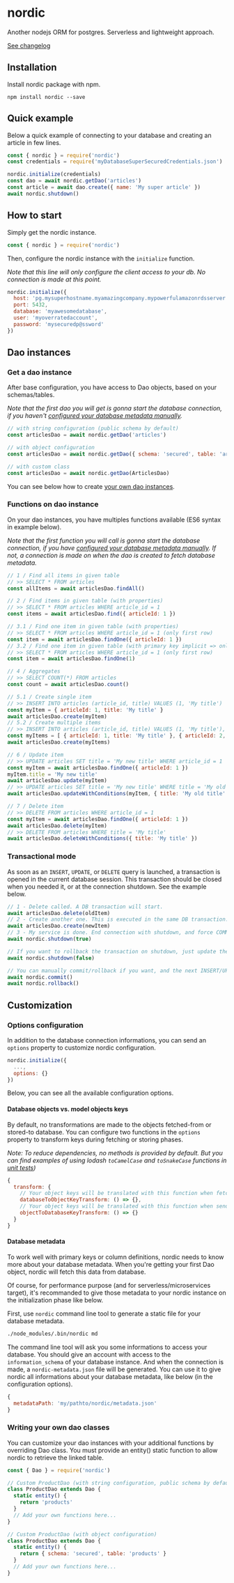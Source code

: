 # nordic

Another nodejs ORM for postgres. Serverless and lightweight approach.

[See changelog](https://github.com/jtouzy/nordic/releases)

## Installation

Install nordic package with npm.

```
npm install nordic --save
```

## Quick example

Below a quick example of connecting to your database and creating an article in few lines.

```javascript
const { nordic } = require('nordic')
const credentials = require('myDatabaseSuperSecuredCredentials.json')

nordic.initialize(credentials)
const dao = await nordic.getDao('articles')
const article = await dao.create({ name: 'My super article' })
await nordic.shutdown()
```

## How to start

Simply get the nordic instance.

```javascript
const { nordic } = require('nordic')
```

Then, configure the nordic instance with the `initialize` function.

*Note that this line will only configure the client access to your db. No connection is made at this point.*

```javascript
nordic.initialize({
  host: 'pg.mysuperhostname.myamazingcompany.mypowerfulamazonrdsserver.com',
  port: 5432,
  database: 'myawesomedatabase',
  user: 'myoverratedaccount',
  password: 'mysecuredp@ssword'
})
```

## Dao instances

### Get a dao instance

After base configuration, you have access to Dao objects, based on your schemas/tables.

*Note that the first dao you will get is gonna start the database connection, if you haven't [configured your database metadata manually](#database-metadata).*

```javascript
// with string configuration (public schema by default)
const articlesDao = await nordic.getDao('articles')

// with object configuration
const articlesDao = await nordic.getDao({ schema: 'secured', table: 'articles' })

// with custom class
const articlesDao = await nordic.getDao(ArticlesDao)
```

You can see below how to create [your own dao instances](#writing-your-own-dao-classes).

### Functions on dao instance

On your dao instances, you have multiples functions available (ES6 syntax in example below).

*Note that the first function you will call is gonna start the database connection, if you have [configured your database metadata manually](#database-metadata). If not, a connection is made on when the dao is created to fetch database metadata.*

```javascript
// 1 / Find all items in given table
// >> SELECT * FROM articles
const allItems = await articlesDao.findAll()

// 2 / Find items in given table (with properties)
// >> SELECT * FROM articles WHERE article_id = 1
const items = await articlesDao.find({ articleId: 1 })

// 3.1 / Find one item in given table (with properties)
// >> SELECT * FROM articles WHERE article_id = 1 (only first row)
const item = await articlesDao.findOne({ articleId: 1 })
// 3.2 / Find one item in given table (with primary key implicit => only working with single primary key)
// >> SELECT * FROM articles WHERE article_id = 1 (only first row)
const item = await articlesDao.findOne(1)

// 4 / Aggregates
// >> SELECT COUNT(*) FROM articles
const count = await articlesDao.count()

// 5.1 / Create single item
// >> INSERT INTO articles (article_id, title) VALUES (1, 'My title')
const myItem = { articleId: 1, title: 'My title' }
await articlesDao.create(myItem)
// 5.2 / Create multiple items
// >> INSERT INTO articles (article_id, title) VALUES (1, 'My title'), (2, 'My second title')
const myItems = [ { articleId: 1, title: 'My title' }, { articleId: 2, title: 'My second title' } ]
await articlesDao.create(myItems)

// 6 / Update item
// >> UPDATE articles SET title = 'My new title' WHERE article_id = 1
const myItem = await articlesDao.findOne({ articleId: 1 })
myItem.title = 'My new title'
await articlesDao.update(myItem)
// >> UPDATE articles SET title = 'My new title' WHERE title = 'My old title'
await articlesDao.updateWithConditions(myItem, { title: 'My old title' })

// 7 / Delete item
// >> DELETE FROM articles WHERE article_id = 1
const myItem = await articlesDao.findOne({ articleId: 1 })
await articlesDao.delete(myItem)
// >> DELETE FROM articles WHERE title = 'My title'
await articlesDao.deleteWithConditions({ title: 'My title' })
```

### Transactional mode

As soon as an `INSERT`, `UPDATE`, or `DELETE` query is launched, a transaction is opened in the current database session. This transaction should be closed when you needed it, or at the connection shutdown. See the example below.

```javascript
// 1 - Delete called. A DB transaction will start.
await articlesDao.delete(oldItem)
// 2 - Create another one. This is executed in the same DB transaction.
await articlesDao.create(newItem)
// 3 - My service is done. End connection with shutdown, and force COMMIT transaction.
await nordic.shutdown(true)

// If you want to rollback the transaction on shutdown, just update the boolean value
await nordic.shutdown(false)

// You can manually commit/rollback if you want, and the next INSERT/UPDATE or DELETE query will start another transaction.
await nordic.commit()
await nordic.rollback()
```

## Customization

### Options configuration

In addition to the database connection informations, you can send an `options` property to customize nordic configuration.

```javascript
nordic.initialize({
  ...,
  options: {}
})
```

Below, you can see all the available configuration options.

#### Database objects vs. model objects keys

By default, no transformations are made to the objects fetched-from or stored-to database. You can configure two functions in the `options` property to transform keys during fetching or storing phases.

*Note: To reduce dependencies, no methods is provided by default. But you can find examples of using lodash `toCamelCase` and `toSnakeCase` functions in [unit tests](https://github.com/jtouzy/nordic/blob/master/test/data/DataProxy.test.js))*

```javascript
{
  transform: {
    // Your object keys will be translated with this function when fetching objects from database.
    databaseToObjectKeyTransform: () => {},
    // Your object keys will be translated with this function when sending objects to database.
    objectToDatabaseKeyTransform: () => {}
  }
}
```

#### Database metadata

To work well with primary keys or column definitions, nordic needs to know more about your database metadata. When you're getting your first Dao object, nordic will fetch this data from database.

Of course, for performance purpose (and for serverless/microservices target), it's recommanded to give those metadata to your nordic instance on the initialization phase like below.

First, use `nordic` command line tool to generate a static file for your database metadata.

```bash
./node_modules/.bin/nordic md
```

The command line tool will ask you some informations to access your database. You should give an account with access to the `information_schema` of your database instance. And when the connection is made, a `nordic-metadata.json` file will be generated. You can use it to give nordic all informations about your database metadata, like below (in the configuration options).

```javascript
{
  metadataPath: 'my/pathto/nordic/metadata.json'
}
```

### Writing your own dao classes

You can customize your dao instances with your additional functions by overriding Dao class. You must provide an entity() static function to allow nordic to retrieve the linked table.

```javascript
const { Dao } = require('nordic')

// Custom ProductDao (with string configuration, public schema by default)
class ProductDao extends Dao {
  static entity() {
    return 'products'
  }
  // Add your own functions here...
}

// Custom ProductDao (with object configuration)
class ProductDao extends Dao {
  static entity() {
    return { schema: 'secured', table: 'products' }
  }
  // Add your own functions here...
}
```
